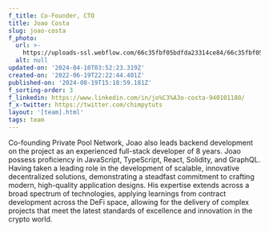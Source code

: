 ```yaml
---
f_title: Co-Founder, CTO
title: Joao Costa
slug: joao-costa
f_photo:
  url: >-
    https://uploads-ssl.webflow.com/66c35fbf05bdfda23314ce84/66c35fbf05bdfda23314ce88_joao-v2.jpg
  alt: null
updated-on: '2024-04-10T03:52:23.319Z'
created-on: '2022-06-19T22:22:44.401Z'
published-on: '2024-08-19T15:18:59.181Z'
f_sorting-order: 3
f_linkedin: https://www.linkedin.com/in/jo%C3%A3o-costa-940101180/
f_x-twitter: https://twitter.com/chimpytuts
layout: '[team].html'
tags: team
---
```


Co-founding Private Pool Network, Joao also leads backend development on the project as an experienced full-stack developer of 8 years. Joao possess proficiency in JavaScript, TypeScript, React, Solidity, and GraphQL. Having taken a leading role in the development of scalable, innovative decentralized solutions, demonstrating a steadfast commitment to crafting modern, high-quality application designs. His expertise extends across a broad spectrum of technologies, applying learnings from contract development across the DeFi space, allowing for the delivery of complex projects that meet the latest standards of excellence and innovation in the crypto world.
